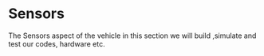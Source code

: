 # Sensors
The Sensors aspect of the vehicle
in this section we will build ,simulate and test our codes, hardware etc.
